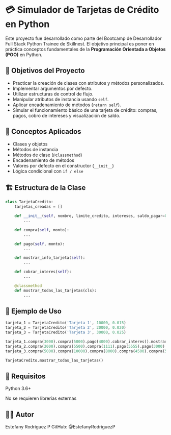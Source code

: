 # 💳 Simulador de Tarjetas de Crédito en Python

Este proyecto fue desarrollado como parte del Bootcamp de Desarrollador Full Stack Python Trainee de Skillnest. El objetivo principal es poner en práctica conceptos fundamentales de la **Programación Orientada a Objetos (POO)** en Python.

## 🚀 Objetivos del Proyecto

- Practicar la creación de clases con atributos y métodos personalizados.
- Implementar argumentos por defecto.
- Utilizar estructuras de control de flujo.
- Manipular atributos de instancia usando `self`.
- Aplicar encadenamiento de métodos (`return self`).
- Simular el funcionamiento básico de una tarjeta de crédito: compras, pagos, cobro de intereses y visualización de saldo.

## 🧠 Conceptos Aplicados

- Clases y objetos
- Métodos de instancia
- Métodos de clase (`@classmethod`)
- Encadenamiento de métodos
- Valores por defecto en el constructor (`__init__`)
- Lógica condicional con `if / else`

## 🏗️ Estructura de la Clase

```python
class TarjetaCredito:
    tarjetas_creadas = []

    def __init__(self, nombre, limite_credito, intereses, saldo_pagar=0):
        ...

    def compra(self, monto):
        ...

    def pago(self, monto):
        ...

    def mostrar_info_tarjeta(self):
        ...

    def cobrar_interes(self):
        ...

    @classmethod
    def mostrar_todas_las_tarjetas(cls):
        ...
```

## 🧪 Ejemplo de Uso

```python
tarjeta_1 = TarjetaCredito('Tarjeta 1', 10000, 0.015)
tarjeta_2 = TarjetaCredito('Tarjeta 2', 20000, 0.020)
tarjeta_3 = TarjetaCredito('Tarjeta 3', 30000, 0.025)

tarjeta_1.compra(3000).compra(5000).pago(4000).cobrar_interes().mostrar_info_tarjeta()
tarjeta_2.compra(2000).compra(5500).compra(1111).pago(5555).pago(3000).cobrar_interes().mostrar_info_tarjeta()
tarjeta_3.compra(5000).compra(10000).compra(8000).compra(4500).compra(5000).mostrar_info_tarjeta()

TarjetaCredito.mostrar_todas_las_tarjetas()
```

## 📎 Requisitos

Python 3.6+

No se requieren librerías externas

## 🧑‍💻 Autor

Estefany Rodríguez P
GitHub: @EstefanyRodriguezP
